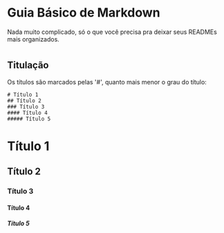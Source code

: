 # Guia Básico de Markdown
 Nada muito complicado, só o que você precisa pra deixar seus READMEs mais organizados.

 #

 ## Titulação 

Os títulos são marcados pelas '#', quanto mais menor o grau do título:

```
# Título 1
## Título 2
### Título 3
#### Título 4
##### Título 5
```
# Título 1
## Título 2
### Título 3
#### Título 4
##### Título 5

#

